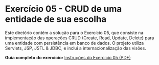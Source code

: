 # Exercício 05 - CRUD de uma entidade de sua escolha

Este diretório contém a solução para o Exercício 05, que consiste na implementação das operações CRUD (Create, Read, Update, Delete) para uma entidade com persistência em banco de dados. O projeto utiliza Servlets, JSP, JSTL & JDBC, e inclui a internacionalização das visões.

**Guia completo do exercício:** [Instruções do Exercício 05 (PDF)](./pdf/Exercicio05.pdf)